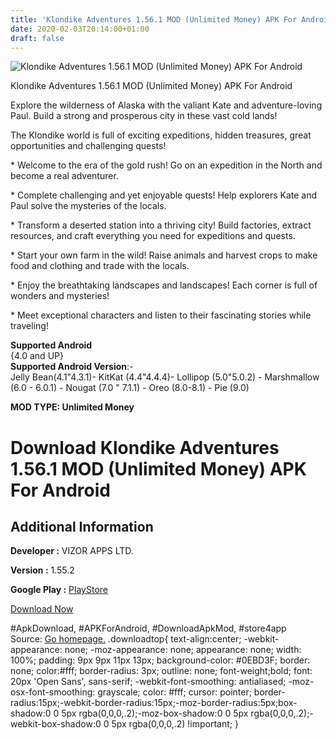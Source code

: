 ```yaml
---
title: 'Klondike Adventures 1.56.1 MOD (Unlimited Money) APK For Android'
date: 2020-02-03T20:14:00+01:00
draft: false
---
```


![Klondike Adventures 1.56.1 MOD (Unlimited Money) APK For Android](https://i2.wp.com/apkhome.net/wp-content/uploads/2020/02/Klondike-Adventures-1.56.1-MOD-Unlimited-Money.png "Klondike Adventures 1.56.1 MOD (Unlimited Money) APK For Android")

  

Klondike Adventures 1.56.1 MOD (Unlimited Money) APK For Android

Explore the wilderness of Alaska with the valiant Kate and adventure-loving Paul. Build a strong and prosperous city in these vast cold lands!

The Klondike world is full of exciting expeditions, hidden treasures, great opportunities and challenging quests!

\* Welcome to the era of the gold rush! Go on an expedition in the North and become a real adventurer.

\* Complete challenging and yet enjoyable quests! Help explorers Kate and Paul solve the mysteries of the locals.

\* Transform a deserted station into a thriving city! Build factories, extract resources, and craft everything you need for expeditions and quests.

\* Start your own farm in the wild! Raise animals and harvest crops to make food and clothing and trade with the locals.

\* Enjoy the breathtaking landscapes and landscapes! Each corner is full of wonders and mysteries!

\* Meet exceptional characters and listen to their fascinating stories while traveling!

**Supported Android**  
{4.0 and UP}  
**Supported Android Version**:-  
Jelly Bean(4.1"4.3.1)- KitKat (4.4"4.4.4)- Lollipop (5.0"5.0.2) - Marshmallow (6.0 - 6.0.1) - Nougat (7.0 " 7.1.1) - Oreo (8.0-8.1) - Pie (9.0)

**MOD TYPE: Unlimited Money**

Download Klondike Adventures 1.56.1 MOD (Unlimited Money) APK For Android
=========================================================================

Additional Information
----------------------

**Developer :** VIZOR APPS LTD.

**Version :** 1.55.2

**Google Play :** [PlayStore](https://play.google.com/store/apps/details?id=com.vizorapps.klondike&hl=en)

  

[Download Now](https://store4app.co/post/klondike-adventures-1-56-1-mod-unlimited-money-apk-for-android_1580757231)

  
#ApkDownload, #APKForAndroid, #DownloadApkMod, #store4app  
Source: [Go homepage.](https://store4app.co/post/klondike-adventures-1-56-1-mod-unlimited-money-apk-for-android_1580757231) .downloadtop{ text-align:center; -webkit-appearance: none; -moz-appearance: none; appearance: none; width: 100%; padding: 9px 9px 11px 13px; background-color: #0EBD3F; border: none; color:#fff; border-radius: 3px; outline: none; font-weight;bold; font: 20px 'Open Sans', sans-serif; -webkit-font-smoothing: antialiased; -moz-osx-font-smoothing: grayscale; color: #fff; cursor: pointer; border-radius:15px;-webkit-border-radius:15px;-moz-border-radius:5px;box-shadow:0 0 5px rgba(0,0,0,.2);-moz-box-shadow:0 0 5px rgba(0,0,0,.2);-webkit-box-shadow:0 0 5px rgba(0,0,0,.2) !important; }